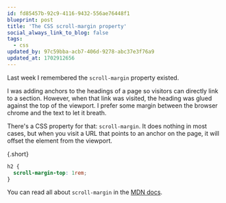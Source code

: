 ```yaml
---
id: fd85457b-92c9-4116-9432-556ae76448f1
blueprint: post
title: 'The CSS scroll-margin property'
social_always_link_to_blog: false
tags:
  - css
updated_by: 97c59bba-acb7-406d-9278-abc37e3f76a9
updated_at: 1702912656
---
```

Last week I remembered the `scroll-margin` property existed.

I was adding anchors to the headings of a page so visitors can directly link to a section. However, when that link was visited, the heading was glued against the top of the viewport. I prefer some margin between the browser chrome and the text to let it breath.

There's a CSS property for that: `scroll-margin`. It does nothing in most cases, but when you visit a URL that points to an anchor on the page, it will offset the element from the viewport.

{.short}
```css
h2 {
  scroll-margin-top: 1rem;
}
```

You can read all about `scroll-margin` in the [MDN docs](https://developer.mozilla.org/en-US/docs/Web/CSS/scroll-margin).